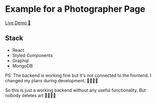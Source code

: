 # Example for a Photographer Page

[Live Demo 🔗](https://photographer-website.maxjuliuseuler.now.sh/)

## Stack

+ React
+ Styled Components
+ Graphql
+ MongoDB

PS: The backend is working fine but it's not connected to the frontend. I changed my plans during development. 🤷🏼‍🤷🏼‍ 

So this is just a working backend without any useful functionality. But nobody deletes art 💃🏼💃🏼 